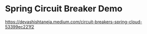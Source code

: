 # Spring Circuit Breaker Demo


https://devashishtaneja.medium.com/circuit-breakers-spring-cloud-53399ec221f2

